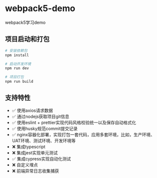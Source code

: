 # webpack5-demo

webpack5学习demo

## 项目启动和打包

```bash
# 安装依赖包
npm install

# 启动开发环境
npm run dev

# 项目打包
npm run build
```

## 支持特性

<!--
复选框

- [x] ✅
- [ ] ❌
-->

- ✅ 使用axios请求数据
- ✅ 通过nodejs获取项目git信息
- ✅ 使用eslint + prettier实现代码风格校验统一以及保存自动格式化
- ✅ 使用husky规范commit提交记录
- ✅ nginx容器化部署，实现打包一套代码，应用多套环境，比如，生产环境、UAT环境、测试环境、开发环境等
- ❌ 集成typescript
- ❌ 集成jest实现单元测试
- ✅ 集成cypress实现自动化测试
- ❌ 自定义埋点
- ❌ 前端异常日志收集捕获

